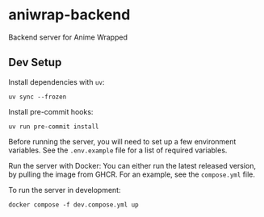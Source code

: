 # aniwrap-backend
Backend server for Anime Wrapped

## Dev Setup

Install dependencies with `uv`:
```
uv sync --frozen
```

Install pre-commit hooks:
```
uv run pre-commit install
```

Before running the server, you will need to set up a few environment variables.
See the `.env.example` file for a list of required variables.

Run the server with Docker:
You can either run the latest released version, by pulling the image from GHCR.
For an example, see the `compose.yml` file.

To run the server in development:
```
docker compose -f dev.compose.yml up
```
